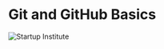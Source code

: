 # Git and GitHub Basics

![Startup Institute](https://github.com/StartupInstitute/git-and_github-basics/blob/master/si-logo.png)
